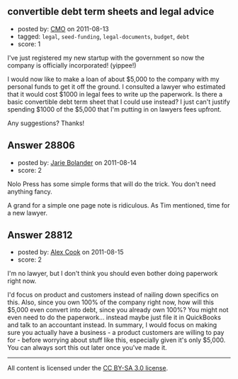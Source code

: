 ## convertible debt term sheets and legal advice

- posted by: [CMO](https://stackexchange.com/users/-1/12645-cmo) on 2011-08-13
- tagged: `legal`, `seed-funding`, `legal-documents`, `budget`, `debt`
- score: 1

I've just registered my new startup with the government so now the company is officially incorporated! (yippee!)

I would now like to make a loan of about $5,000 to the company with my personal funds to get it off the ground.  I consulted a lawyer who estimated that it would cost $1000 in legal fees to write up the paperwork.  Is there a basic convertible debt term sheet that I could use instead?  I just can't justify spending $1000 of the $5,000 that I'm putting in on lawyers fees upfront.

Any suggestions? Thanks!


## Answer 28806

- posted by: [Jarie Bolander](https://stackexchange.com/users/-1/585-jarie-bolander) on 2011-08-14
- score: 2

Nolo Press has some simple forms that will do the trick. You don't need anything fancy.

A grand for a simple one page note is ridiculous. As Tim mentioned, time for a new lawyer.


## Answer 28812

- posted by: [Alex Cook](https://stackexchange.com/users/-1/6128-alex-cook) on 2011-08-15
- score: 2

I'm no lawyer, but I don't think you should even bother doing paperwork right now.  

I'd focus on product and customers instead of nailing down specifics on this.  Also, since you own 100% of the company right now, how will this $5,000 even convert into debt, since you already own 100%? You might not even need to do the  paperwork... instead maybe just file it in QuickBooks and talk to an accountant instead. In summary, I would focus on making sure you actually have a business - a product customers are willing to pay for - before worrying about stuff like this, especially given it's only $5,000. You can always sort this out later once you've made it.



---

All content is licensed under the [CC BY-SA 3.0 license](https://creativecommons.org/licenses/by-sa/3.0/).
